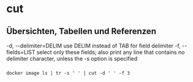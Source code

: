 # cut 

## Übersichten, Tabellen und Referenzen 

-d, --delimiter=DELIM
              use DELIM instead of TAB for field delimiter
-f, --fields=LIST
              select only these fields;  also print any line that
              contains no delimiter character, unless the -s option is
              specified

### 


```
docker image ls | tr -s ' ' | cut -d ' ' -f 3
```
#### 

```




